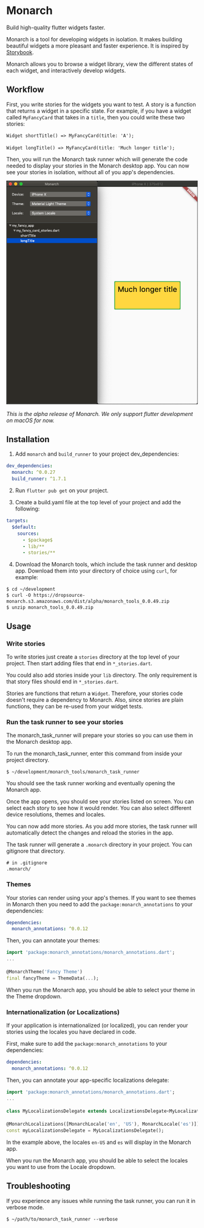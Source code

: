 # Monarch
Build high-quality flutter widgets faster.

Monarch is a tool for developing widgets in isolation. It makes building 
beautiful widgets a more pleasant and faster experience. It is inspired by 
[Storybook](https://storybook.js.org/).

Monarch allows you to browse a widget library, view the different states of 
each widget, and interactively develop widgets.

## Workflow
First, you write stories for the widgets you want to test. A story is a 
function that returns a widget in a specific state. For example, if you have 
a widget called `MyFancyCard` that takes in a `title`, then you could write 
these two stories:

```
Widget shortTitle() => MyFancyCard(title: 'A');

Widget longTitle() => MyFancyCard(title: 'Much longer title');
```

Then, you will run the Monarch task runner which will generate the code needed 
to display your stories in the Monarch desktop app. You can now see your 
stories in isolation, without all of you app's dependencies.

![](https://github.com/Dropsource/monarch/blob/master/monarch/docs/images/monarch_long_title.png)

_This is the alpha release of Monarch. We only support flutter development on macOS for now._

## Installation
1. Add `monarch` and `build_runner` to your project dev_dependencies:
```yaml
dev_dependencies:
  monarch: ^0.0.27
  build_runner: ^1.7.1
```

2. Run `flutter pub get` on your project.

3. Create a build.yaml file at the top level of your project and add the 
following:
```yaml
targets:
  $default:
    sources:
      - $package$
      - lib/**
      - stories/**
```

4. Download the Monarch tools, which include the task runner and desktop app. 
Download them into your directory of choice using `curl`, for example:

```
$ cd ~/development
$ curl -O https://dropsource-monarch.s3.amazonaws.com/dist/alpha/monarch_tools_0.0.49.zip
$ unzip monarch_tools_0.0.49.zip
```

## Usage

### Write stories
To write stories just create a `stories` directory at the top level of your 
project. Then start adding files that end in `*_stories.dart`.

You could also add stories inside your `lib` directory. The only requirement 
is that story files should end in `*_stories.dart`.

Stories are functions that return a `Widget`. Therefore, your stories code
doesn't require a dependency to Monarch. Also, since stories are plain functions,
they can be re-used from your widget tests.

### Run the task runner to see your stories
The monarch_task_runner will prepare your stories so you can use them in the 
Monarch desktop app.

To run the monarch_task_runner, enter this command from inside your project 
directory.
```
$ ~/development/monarch_tools/monarch_task_runner
```
You should see the task runner working and eventually opening the Monarch app.

Once the app opens, you should see your stories listed on screen. You can 
select each story to see how it would render. You can also select different 
device resolutions, themes and locales.

You can now add more stories. As you add more stories, the task runner will 
automatically detect the changes and reload the stories in the app.

The task runner will generate a `.monarch` directory in your project. You
can gitignore that directory.
```
# in .gitignore
.monarch/
```


### Themes
Your stories can render using your app's themes. If you want to see themes in 
Monarch then you need to add the 
`package:monarch_annotations` to your dependencies:
```yaml
dependencies:
  monarch_annotations: ^0.0.12
``` 
Then, you can annotate your themes:
```dart
import 'package:monarch_annotations/monarch_annotations.dart';
...

@MonarchTheme('Fancy Theme')
final fancyTheme = ThemeData(...);
```
When you run the Monarch app, you should be able to select your theme in the 
Theme dropdown.


### Internationalization (or Localizations)
If your application is internationalized (or localized), you can render your stories using the locales 
you have declared in code.

First, make sure to add the `package:monarch_annotations` to your dependencies:
```yaml
dependencies:
  monarch_annotations: ^0.0.12
``` 
Then, you can annotate your app-specific localizations delegate:
```dart
import 'package:monarch_annotations/monarch_annotations.dart';
...

class MyLocalizationsDelegate extends LocalizationsDelegate<MyLocalizations> {...}

@MonarchLocalizations([MonarchLocale('en', 'US'), MonarchLocale('es')])
const myLocalizationsDelegate = MyLocalizationsDelegate();
```
In the example above, the locales `en-US` and `es` will display in the Monarch app.

When you run the Monarch app, you should be able to select the locales you want
to use from the Locale dropdown.


## Troubleshooting
If you experience any issues while running the task runner, you can run it in 
verbose mode.
```
$ ~/path/to/monarch_task_runner --verbose
```

